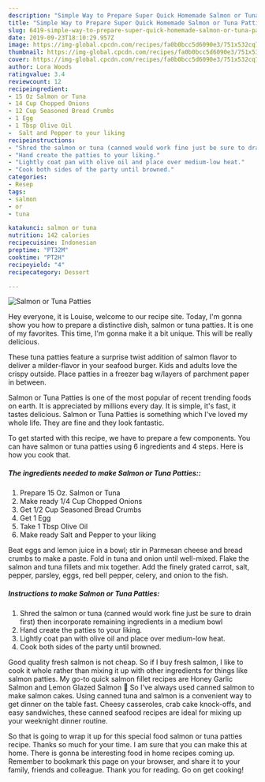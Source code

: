 ```yaml
---
description: "Simple Way to Prepare Super Quick Homemade Salmon or Tuna Patties"
title: "Simple Way to Prepare Super Quick Homemade Salmon or Tuna Patties"
slug: 6419-simple-way-to-prepare-super-quick-homemade-salmon-or-tuna-patties
date: 2019-09-23T18:10:29.957Z
image: https://img-global.cpcdn.com/recipes/fa0b0bcc5d6090e3/751x532cq70/salmon-or-tuna-patties-recipe-main-photo.jpg
thumbnail: https://img-global.cpcdn.com/recipes/fa0b0bcc5d6090e3/751x532cq70/salmon-or-tuna-patties-recipe-main-photo.jpg
cover: https://img-global.cpcdn.com/recipes/fa0b0bcc5d6090e3/751x532cq70/salmon-or-tuna-patties-recipe-main-photo.jpg
author: Lora Woods
ratingvalue: 3.4
reviewcount: 12
recipeingredient:
- 15 Oz Salmon or Tuna
- 14 Cup Chopped Onions
- 12 Cup Seasoned Bread Crumbs
- 1 Egg
- 1 Tbsp Olive Oil
-  Salt and Pepper to your liking
recipeinstructions:
- "Shred the salmon or tuna (canned would work fine just be sure to drain first) then incorporate remaining ingredients in a medium bowl"
- "Hand create the patties to your liking."
- "Lightly coat pan with olive oil and place over medium-low heat."
- "Cook both sides of the party until browned."
categories:
- Resep
tags:
- salmon
- or
- tuna

katakunci: salmon or tuna
nutrition: 142 calories
recipecuisine: Indonesian
preptime: "PT32M"
cooktime: "PT2H"
recipeyield: "4"
recipecategory: Dessert

---
```



![Salmon or Tuna Patties](https://img-global.cpcdn.com/recipes/fa0b0bcc5d6090e3/751x532cq70/salmon-or-tuna-patties-recipe-main-photo.jpg)

Hey everyone, it is Louise, welcome to our recipe site. Today, I'm gonna show you how to prepare a distinctive dish, salmon or tuna patties. It is one of my favorites. This time, I'm gonna make it a bit unique. This will be really delicious.

These tuna patties feature a surprise twist addition of salmon flavor to deliver a milder-flavor in your seafood burger. Kids and adults love the crispy outside. Place patties in a freezer bag w/layers of parchment paper in between.

Salmon or Tuna Patties is one of the most popular of recent trending foods on earth. It is appreciated by millions every day. It is simple, it's fast, it tastes delicious. Salmon or Tuna Patties is something which I've loved my whole life. They are fine and they look fantastic.


To get started with this recipe, we have to prepare a few components. You can have salmon or tuna patties using 6 ingredients and 4 steps. Here is how you cook that.

##### The ingredients needed to make Salmon or Tuna Patties::

1. Prepare 15 Oz. Salmon or Tuna
1. Make ready 1/4 Cup Chopped Onions
1. Get 1/2 Cup Seasoned Bread Crumbs
1. Get 1 Egg
1. Take 1 Tbsp Olive Oil
1. Make ready  Salt and Pepper to your liking


Beat eggs and lemon juice in a bowl; stir in Parmesan cheese and bread crumbs to make a paste. Fold in tuna and onion until well-mixed. Flake the salmon and tuna fillets and mix together. Add the finely grated carrot, salt, pepper, parsley, eggs, red bell pepper, celery, and onion to the fish. 

##### Instructions to make Salmon or Tuna Patties:

1. Shred the salmon or tuna (canned would work fine just be sure to drain first) then incorporate remaining ingredients in a medium bowl
1. Hand create the patties to your liking.
1. Lightly coat pan with olive oil and place over medium-low heat.
1. Cook both sides of the party until browned.


Good quality fresh salmon is not cheap. So if I buy fresh salmon, I like to cook it whole rather than mixing it up with other ingredients for things like salmon patties. My go-to quick salmon fillet recipes are Honey Garlic Salmon and Lemon Glazed Salmon 🙂 So I&#39;ve always used canned salmon to make salmon cakes. Using canned tuna and salmon is a convenient way to get dinner on the table fast. Cheesy casseroles, crab cake knock-offs, and easy sandwiches, these canned seafood recipes are ideal for mixing up your weeknight dinner routine. 

So that is going to wrap it up for this special food salmon or tuna patties recipe. Thanks so much for your time. I am sure that you can make this at home. There is gonna be interesting food in home recipes coming up. Remember to bookmark this page on your browser, and share it to your family, friends and colleague. Thank you for reading. Go on get cooking!
